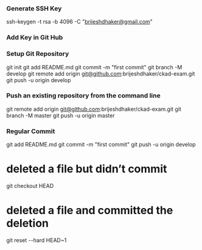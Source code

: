 ### Generate SSH Key
ssh-keygen -t rsa -b 4096 -C "brijeshdhaker@gmail.com"

### Add Key in Git Hub

### Setup Git Repository
git init
git add README.md
git commit -m "first commit"
git branch -M develop
git remote add origin git@github.com:brijeshdhaker/ckad-exam.git
git push -u origin develop
                

### Push an existing repository from the command line

git remote add origin git@github.com:brijeshdhaker/ckad-exam.git
git branch -M master
git push -u origin master

### Regular Commit
git add README.md
git commit -m "first commit"
git push -u origin develop

# deleted a file but didn’t commit
git checkout HEAD <filename>

# deleted a file and committed the deletion
git reset --hard HEAD~1